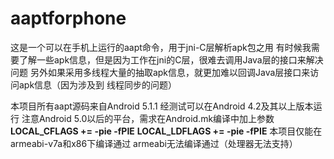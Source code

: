 # **aaptforphone**
这是一个可以在手机上运行的aapt命令，用于jni-C层解析apk包之用
有时候我需要了解一些apk信息，但是因为工作在jni的C层，很难去调用Java层的接口来解决问题
另外如果采用多线程大量的抽取apk信息，就更加难以回调Java层接口来访问apk信息（因为涉及到
线程同步的问题）

本项目所有aapt源码来自Android 5.1.1
经测试可以在Android 4.2及其以上版本运行
注意Android 5.0以后的平台，需求在Android.mk编译中加上参数
**LOCAL_CFLAGS += -pie -fPIE**
**LOCAL_LDFLAGS += -pie -fPIE**
本项目仅能在armeabi-v7a和x86下编译通过 armeabi无法编译通过（处理器无法支持）
